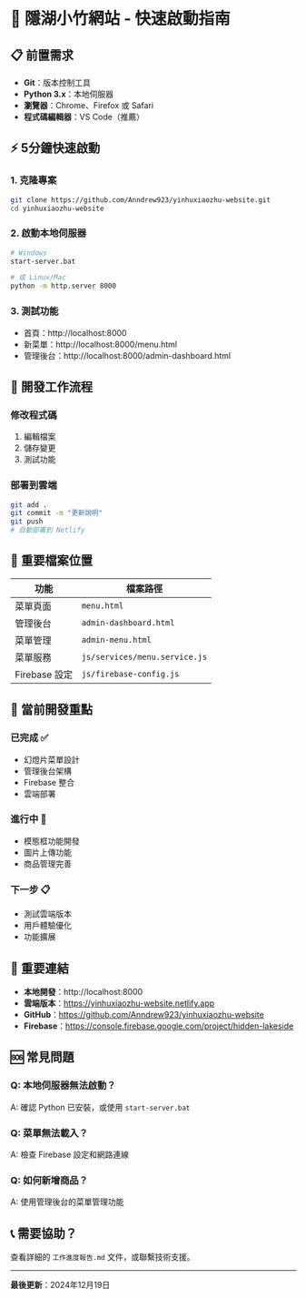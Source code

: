 # 🚀 隱湖小竹網站 - 快速啟動指南

## 📋 前置需求

- **Git**：版本控制工具
- **Python 3.x**：本地伺服器
- **瀏覽器**：Chrome、Firefox 或 Safari
- **程式碼編輯器**：VS Code（推薦）

## ⚡ 5分鐘快速啟動

### 1. 克隆專案
```bash
git clone https://github.com/Anndrew923/yinhuxiaozhu-website.git
cd yinhuxiaozhu-website
```

### 2. 啟動本地伺服器
```bash
# Windows
start-server.bat

# 或 Linux/Mac
python -m http.server 8000
```

### 3. 測試功能
- 首頁：http://localhost:8000
- 新菜單：http://localhost:8000/menu.html
- 管理後台：http://localhost:8000/admin-dashboard.html

## 🔧 開發工作流程

### 修改程式碼
1. 編輯檔案
2. 儲存變更
3. 測試功能

### 部署到雲端
```bash
git add .
git commit -m "更新說明"
git push
# 自動部署到 Netlify
```

## 📁 重要檔案位置

| 功能 | 檔案路徑 |
|------|----------|
| 菜單頁面 | `menu.html` |
| 管理後台 | `admin-dashboard.html` |
| 菜單管理 | `admin-menu.html` |
| 菜單服務 | `js/services/menu.service.js` |
| Firebase 設定 | `js/firebase-config.js` |

## 🎯 當前開發重點

### 已完成 ✅
- 幻燈片菜單設計
- 管理後台架構
- Firebase 整合
- 雲端部署

### 進行中 🔄
- 模態框功能開發
- 圖片上傳功能
- 商品管理完善

### 下一步 📋
- 測試雲端版本
- 用戶體驗優化
- 功能擴展

## 🔗 重要連結

- **本地開發**：http://localhost:8000
- **雲端版本**：https://yinhuxiaozhu-website.netlify.app
- **GitHub**：https://github.com/Anndrew923/yinhuxiaozhu-website
- **Firebase**：https://console.firebase.google.com/project/hidden-lakeside

## 🆘 常見問題

### Q: 本地伺服器無法啟動？
A: 確認 Python 已安裝，或使用 `start-server.bat`

### Q: 菜單無法載入？
A: 檢查 Firebase 設定和網路連線

### Q: 如何新增商品？
A: 使用管理後台的菜單管理功能

## 📞 需要協助？

查看詳細的 `工作進度報告.md` 文件，或聯繫技術支援。

---

**最後更新**：2024年12月19日 